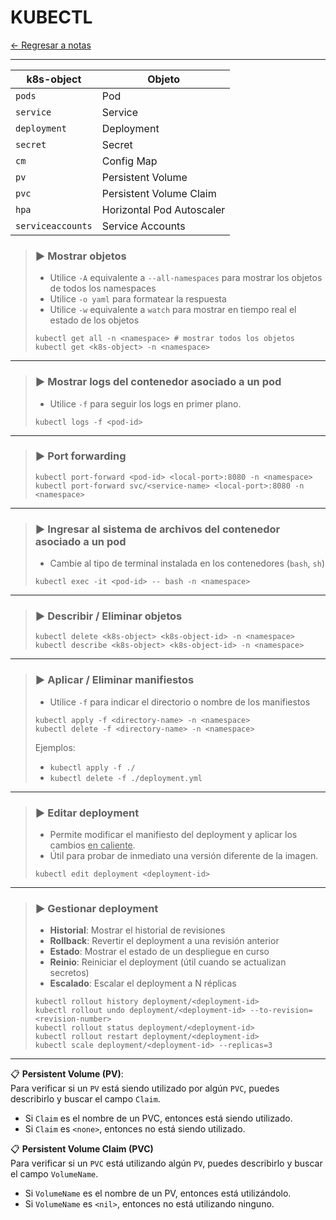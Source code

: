 # KUBECTL

[← Regresar a notas](../../README.md) <br>

----

| k8s-object        | Objeto                    |
|-------------------|---------------------------|
| `pods`            | Pod                       |
| `service`         | Service                   |
| `deployment`      | Deployment                |
| `secret`          | Secret                    |
| `cm`              | Config Map                |
| `pv`              | Persistent Volume         |
| `pvc`             | Persistent Volume Claim   |
| `hpa`             | Horizontal Pod Autoscaler |
| `serviceaccounts` | Service Accounts          |


> ### ▶️ Mostrar objetos
> - Utilice `-A` equivalente a `--all-namespaces` para mostrar los objetos de todos los namespaces
> - Utilice `-o yaml` para formatear la respuesta
> - Utilice `-w` equivalente a `watch` para mostrar en tiempo real el estado de los objetos
> ```shell script 
> kubectl get all -n <namespace> # mostrar todos los objetos
> kubectl get <k8s-object> -n <namespace>
> ```
----

> ### ▶️ Mostrar logs del contenedor asociado a un pod
> - Utilice `-f` para seguir los logs en primer plano.
> ```shell script 
> kubectl logs -f <pod-id>
> ```
----

> ### ▶️ Port forwarding
> ```shell script 
> kubectl port-forward <pod-id> <local-port>:8080 -n <namespace>
> kubectl port-forward svc/<service-name> <local-port>:8080 -n <namespace>
> ```
---

> ### ▶️ Ingresar al sistema de archivos del contenedor asociado a un pod
> - Cambie al tipo de terminal instalada en los contenedores (`bash`, `sh`)
> ```shell script 
> kubectl exec -it <pod-id> -- bash -n <namespace>
> ```
----

> ### ▶️ Describir / Eliminar objetos
> ```shell script 
> kubectl delete <k8s-object> <k8s-object-id> -n <namespace>
> kubectl describe <k8s-object> <k8s-object-id> -n <namespace>
> ```
----

> ### ▶️ Aplicar / Eliminar manifiestos
> - Utilice `-f` para indicar el directorio o nombre de los manifiestos
> ```shell script 
> kubectl apply -f <directory-name> -n <namespace>
> kubectl delete -f <directory-name> -n <namespace>
> ```
> Ejemplos: <br>
> - `kubectl apply -f ./`
> - `kubectl delete -f ./deployment.yml`
----

> ### ▶️ Editar deployment
> - Permite modificar el manifiesto del deployment y aplicar los cambios <u>en caliente</u>.
> - Útil para probar de inmediato una versión diferente de la imagen.
> ```shell script 
> kubectl edit deployment <deployment-id>
> ```
----

> ### ▶️ Gestionar deployment
> - **Historial**: Mostrar el historial de revisiones
> - **Rollback**: Revertir el deployment a una revisión anterior
> - **Estado**: Mostrar el estado de un despliegue en curso
> - **Reinio**: Reiniciar el deployment (útil cuando se actualizan secretos)
> - **Escalado**: Escalar el deployment a N réplicas
> ```shell script 
> kubectl rollout history deployment/<deployment-id>
> kubectl rollout undo deployment/<deployment-id> --to-revision=<revision-number>
> kubectl rollout status deployment/<deployment-id>
> kubectl rollout restart deployment/<deployment-id>
> kubectl scale deployment/<deployment-id> --replicas=3
> ```
----

📋 **Persistent Volume (PV)**:
<br>Para verificar si un `PV` está siendo utilizado por algún `PVC`, puedes describirlo y buscar el campo `Claim`.
- Si `Claim` es el nombre de un PVC, entonces está siendo utilizado.
- Si `Claim` es `<none>`, entonces no está siendo utilizado.

📋 **Persistent Volume Claim (PVC)**
<br> Para verificar si un `PVC` está utilizando algún `PV`, puedes describirlo y buscar el campo `VolumeName`.
- Si `VolumeName` es el nombre de un PV, entonces está utilizándolo.
- Si `VolumeName` es `<nil>`, entonces no está utilizando ninguno.




